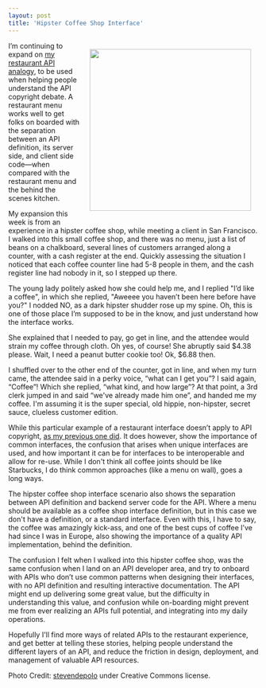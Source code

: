 ```yaml
---
layout: post
title: 'Hipster Coffee Shop Interface'
---
```

<p><img style="padding: 15px;" src="https://s3.amazonaws.com/kinlane-productions/hipster-coffee-shop.jpg" alt="" width="325" align="right" /></p>
<p>I&rsquo;m continuing to expand on <a href="http://apivoice.com/2014/05/23/restaurant-menus-as-analogy-for-api-copyright/">my restaurant API analogy</a>, to be used when helping people understand the API copyright debate.  A restaurant menu works well to get folks on boarded with the separation between an API definition, its server side, and client side code&mdash;when compared with the restaurant menu and the behind the scenes kitchen.</p>
<p>My expansion this week is from an experience in a hipster coffee shop, while meeting a client in San Francisco. I walked into this small coffee shop, and there was no menu, just a list of beans on a chalkboard, several lines of customers arranged along a counter, with a cash register at the end. Quickly assessing the situation I noticed that each coffee counter line had 5-8 people in them, and the cash register line had nobody in it, so I stepped up there.</p>
<p>The young lady politely asked how she could help me, and I replied "I&rsquo;d like a coffee", in which she replied, "Aweeee you haven&rsquo;t been here before have you?" I nodded NO, as a dark hipster shudder rose up my spine. Oh, this is one of those place I&rsquo;m supposed to be in the know, and just understand how the interface works.</p>
<p>She explained that I needed to pay, go get in line, and the attendee would strain my coffee through cloth. Oh yes, of course!  She abruptly said $4.38 please. Wait, I need a peanut butter cookie too! Ok, $6.88 then.</p>
<p>I shuffled over to the other end of the counter, got in line, and when my turn came, the attendee said in a perky voice, &ldquo;what can I get you&rdquo;? I said again, &ldquo;Coffee&rdquo;! Which she replied, &ldquo;what kind, and how large&rdquo;? At that point, a 3rd clerk jumped in and said &ldquo;we've already made him one&rdquo;, and handed me my coffee. I'm assuming it is the super special, old hippie, non-hipster, secret sauce, clueless customer edition.</p>
<p>While this particular example of a restaurant interface doesn&rsquo;t apply to API copyright, <a href="http://apivoice.com/2014/05/23/restaurant-menus-as-analogy-for-api-copyright/">as my previous one did</a>. It does however, show the importance of common interfaces, the confusion that arises when unique interfaces are used, and how important it can be for interfaces to be interoperable and allow for re-use. While I don't think all coffee joints should be like Starbucks, I do think common approaches (like a menu on wall), goes a long ways.</p>
<p>The hipster coffee shop interface scenario also shows the separation between API definition and backend server code for the API. Where a menu should be available as a coffee shop interface definition, but in this case we don't have a definition, or a standard interface. Even with this, I have to say, the coffee was amazingly kick-ass, and one of the best cups of coffee I&rsquo;ve had since I was in Europe, also showing the importance of a quality API implementation, behind the definition.</p>
<p>The confusion I felt when I walked into this hipster coffee shop, was the same confusion when I land on an API developer area, and try to onboard with APIs who don&rsquo;t use common patterns when designing their interfaces, with no API definition and resulting interactive documentation. The API might end up delivering some great value, but the difficulty in understanding this value, and confusion while on-boarding might prevent me from ever realizing an APIs full potential, and integrating into my daily operations.</p>
<p>Hopefully I'll find more ways of related APIs to the restaurant experience, and get better at telling these stories, helping people understand the different layers of an API, and reduce the friction in design, deployment, and management of valuable API resources.</p>
<p>Photo Credit:&nbsp;<a href="http://www.flickr.com/photos/stevendepolo/">stevendepolo</a><span>&nbsp;under Creative Commons license.</span></p>